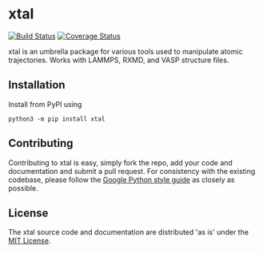 # xtal

[![Build Status](https://travis-ci.org/USCCACS/xtal.svg?branch=master)](https://travis-ci.org/USCCACS/xtal) [![Coverage Status](https://coveralls.io/repos/github/USCCACS/xtal/badge.svg?branch=master)](https://coveralls.io/github/USCCACS/xtal?branch=master)

xtal is an umbrella package for various tools used to manipulate atomic trajectories. Works with LAMMPS, RXMD, and VASP structure files.


## Installation

Install from PyPI using
```
python3 -m pip install xtal
```


## Contributing

Contributing to xtal is easy, simply fork the repo, add your code and documentation and submit a pull request. For consistency with the existing codebase, please follow the [Google Python style guide](https://google.github.io/styleguide/pyguide.html) as closely as possible.


## License

The xtal source code and documentation are distributed 'as is' under the [MIT License](LICENSE).
